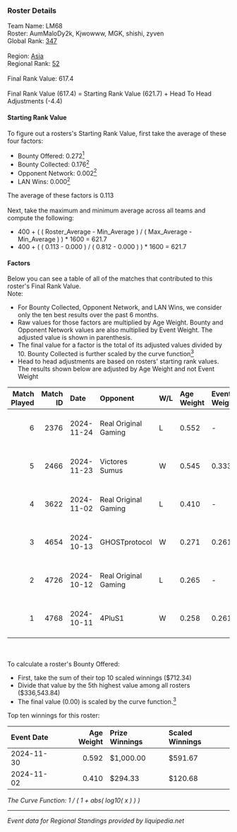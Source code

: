 ### Roster Details<br />
Team Name: LM68<br />
Roster: AumMaloDy2k, Kjwowww, MGK, shishi, zyven<br />
Global Rank: [347](../../standings_global_2025_03_01.md)<br />
<br />
Region: [Asia]( ../../standings_asia_2025_03_01.md)<br />
Regional Rank: [52]( ../../standings_asia_2025_03_01.md)<br />
<br />
Final Rank Value:  617.4<br />
<br />
Final Rank Value (617.4) = Starting Rank Value (621.7) + Head To Head Adjustments (-4.4)<br />

#### Starting Rank Value<br />
To figure out a rosters's Starting Rank Value, first take the average of these four factors:<br />
- Bounty Offered: 0.272[<sup>1</sup>](#table2)
- Bounty Collected: 0.176[<sup>2</sup>](#table1)
- Opponent Network: 0.002[<sup>2</sup>](#table1)
- LAN Wins: 0.000[<sup>2</sup>](#table1)

The average of these factors is 0.113<br />
<br />
Next, take the maximum and minimum average across all teams and compute the following:<br />
- 400 + ( ( Roster_Average - Min_Average ) / ( Max_Average - Min_Average ) ) * 1600 = 621.7
- 400 + ( ( 0.113 - 0.000 ) / ( 0.812 - 0.000 ) ) * 1600 = 621.7


#### Factors<br />
Below you can see a table of all of the matches that contributed to this roster's Final Rank Value.<br />
Note:<br />

- For Bounty Collected, Opponent Network, and LAN Wins, we consider only the ten best results over the past 6 months.
- Raw values for those factors are multiplied by Age Weight. Bounty and Opponent Network values are also multiplied by Event Weight. The adjusted value is shown in parenthesis.
- The final value for a factor is the total of its adjusted values divided by 10. Bounty Collected is further scaled by the curve function[<sup>3</sup>](#curveFunction)
- Head to head adjustments are based on rosters' starting rank values. The results shown below are adjusted by Age Weight and not Event Weight
<span id="table1"></span><br />


| Match Played | Match ID | Date       | Opponent             | W/L | Age Weight | Event Weight | Bounty Collected | Opponent Network | LAN Wins  | H2H Adj. | Roster                                    |
| -: | -: | :- | :- | :- | :- | :- | :- | :- | :- | -: | :- |
|            6 |     2376 | 2024-11-24 | Real Original Gaming | L   | 0.552      | -            | -                | -                | -         |    -7.01 | AumMaloDy2k, Kjwowww, MGK, shishi, zyven  |
|            5 |     2466 | 2024-11-23 | Victores Sumus       | W   | 0.545      | 0.333        | 0.001 (0.000)    | 0.122 (0.022)    | 0 (0.000) |     7.79 | AumMaloDy2k, Kjwowww, MGK, shishi, zyven  |
|            4 |     3622 | 2024-11-02 | Real Original Gaming | L   | 0.410      | -            | -                | -                | -         |    -5.38 | Alot, AumMaloDy2k, Kjwowww, shishi, zyven |
|            3 |     4654 | 2024-10-13 | GHOSTprotocol        | W   | 0.271      | 0.261        | 0.000 (0.000)    | 0.014 (0.001)    | 0 (0.000) |     1.95 | Alot, AumMaloDy2k, Kjwowww, shishi, zyven |
|            2 |     4726 | 2024-10-12 | Real Original Gaming | L   | 0.265      | -            | -                | -                | -         |    -3.55 | Alot, AumMaloDy2k, Kjwowww, shishi, zyven |
|            1 |     4768 | 2024-10-11 | 4PluS1               | W   | 0.258      | 0.261        | 0.000 (0.000)    | 0.000 (0.000)    | 0 (0.000) |     1.82 | Alot, AumMaloDy2k, Kjwowww, shishi, zyven |

<br />
<span id="table2"></span><br />
To calculate a roster's Bounty Offered:<br />

- First, take the sum of their top 10 scaled winnings ($712.34)
- Divide that value by the 5th highest value among all rosters ($336,543.84)
- The final value (0.00) is scaled by the curve function.[<sup>3</sup>](#curveFunction)

Top ten winnings for this roster:<br />

| Event Date | Age Weight | Prize Winnings | Scaled Winnings |
| :- | -: | :- | :- |
| 2024-11-30 |      0.592 | $1,000.00      | $591.67         |
| 2024-11-02 |      0.410 | $294.33        | $120.68         |


<span id="curveFunction"></span>_The Curve Function: 1 / ( 1 + abs( log10( x ) ) )_<br />

---
_Event data for Regional Standings provided by liquipedia.net_<br />

